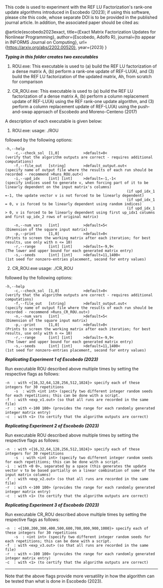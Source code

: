 This code is used to experiment with the REF LU Factorization's rank-one update algorithms introduced in Escobedo (2023); if using this software, please cite this code, whose separate DOI is to be provided in the published journal article. 
In addition, the associated paper should be cited as:

@article{escobedo2023exact,
  title={Exact Matrix Factorization Updates for Nonlinear Programming},
  author={Escobedo, Adolfo R},
  journal={to appear in INFORMS Journal on Computing},
  url={https://arxiv.org/abs/2202.00520},
  year={2023}
}

*****************************************************************Typing <make> in this folder creates two executables*****************************************************************

1) ROU.exe: This executable is used to (a) build the REF LU factorization of a dense matrix A, (b) perform a rank-one update of REF-LU(A), and (3) build the REF LU factorization of the updated matrix, Ah, from scratch for comparison

2) CR_ROU.exe: This executable is used to (a) build the REF LU factorization of a dense matrix A, (b) perform a column replacement update of REF-LU(A) using the REF rank-one update algorithm, and (3) perform a column replacement update of REF-LU(A) using the push-and-swap approach of Escobedo and Moreno-Centeno (2017)

A description of each executable is given below:

1) ROU.exe:
usage: ./ROU

followed by the following options:
    
	-h,--help
        -c,--check_sol  [1,0]           >default=0<  						(verify that the algorithm outputs are correct - requires additional computations)
        -f,--file_out   [string]        >default_output.out<					(specify name of output file where the results of each run should be recorded - recommend >Runs_ROU.out<)
        -i,--upd_idx    [int] [int]     >default=-1,-1< 					(specify indices used to generate v, when forcing part of it to be linearly dependent on the input matrix's columns)
                        									(if upd_idx_1 =-1, the update vector v is not forced to be linearly dependent)
                        									(if upd_idx_1 = 0, v is forced to be linearly dependent using random indices)
                        									(if upd_idx_1 > 0, v is forced to be linearly dependent using first up_idx1 columns and first up_idx_2 rows of original matrix)

        -n,--num_vars   [int]           >default=5<						(Dimension of the square input matrix)
        -p,--print      [1,0]           >default=0<						(Prints to screen the working matrix after each iteration; for best results, use only with n <= 10)
        -r,--range      [int] [int]     >default=-9,9<						(The lower and upper bound for each generated matrix entry)
        -s,--seeds      [int] [int]     >default=11,1400<					(1st seed for nonzero-entries placement, second for entry values)



2) CR_ROU.exe
usage: ./CR_ROU

followed by the following options:

	-h,--help
        -c,--check_sol  [1,0]           >default=0<  						(verify that the algorithm outputs are correct - requires additional computations)
        -f,--file_out   [string]        >default_output.out<					(specify name of output file where the results of each run should be recorded - recommend >Runs_CR_ROU.out<)
        -n,--num_vars   [int]           >default=5<						(Dimension of the square input matrix)
        -p,--print      [1,0]           >default=0<						(Prints to screen the working matrix after each iteration; for best results, use only with n <= 10)
        -r,--range      [int] [int]     >default=-9,9<						(The lower and upper bound for each generated matrix entry)
        -s,--seeds      [int] [int]     >default=11,1400<					(1st seed for nonzero-entries placement, second for entry values)



*****************************************************************Replicating Experiment 1 of Escobedo (2023)*****************************************************************

Run executable ROU described above multiple times by setting the respective flags as follows:

  	-n  : with <{16,32,64,128,256,512,1024}> specify each of these integers for 30 repetitions
        -s  : with <int int> (specify two different integer random seeds for each repetitions; this can be done with a script.
	-f  : with <exp_v1.out> (so that all runs are recorded in the same file)
	-r  : with <-100 100> (provides the range for each randomly generated integer matrix entry)
	-c  : with <1> (to certify that the algorithm outputs are correct) 
	 

*****************************************************************Replicating Experiment 2 of Escobedo (2023)*****************************************************************

Run executable ROU described above multiple times by setting the respective flags as follows:

  	-n  : with <{16,32,64,128,256,512,1024}> specify each of these integers for 30 repetitions
        -s  : with <int int> (specify two different integer random seeds for each repetitions; this can be done with a script.
	-i  : with <0 0>, separated by a space (this generates the update vector v to be based partially on a linear combination of some of the input matrix columns)
	-f  : with <exp_v2.out> (so that all runs are recorded in the same file)
	-r  : with <-100 100> (provides the range for each randomly generated integer matrix entry)
	-c  : with <1> (to certify that the algorithm outputs are correct) 

*****************************************************************Replicating Experiment 3 of Escobedo (2023)*****************************************************************

Run executable CR_ROU described above multiple times by setting the respective flags as follows:

  	-n  : <{100,200,300,400,500,600,700,800,900,1000}> specify each of these integers for 30 repetitions
        -s  : <int int> (specify two different integer random seeds for each repetitions; this can be done with a script.
	-f  : with <exp_v3.out> (so that all runs are recorded in the same file)
	-r  : with <-100 100> (provides the range for each randomly generated integer matrix entry)
	-c  : with <1> (to certify that the algorithm outputs are correct) 

*****************************************************************
Note that the above flags provide more versatility in how the algorithm can be tested than what is done in Escobedo (2023).
